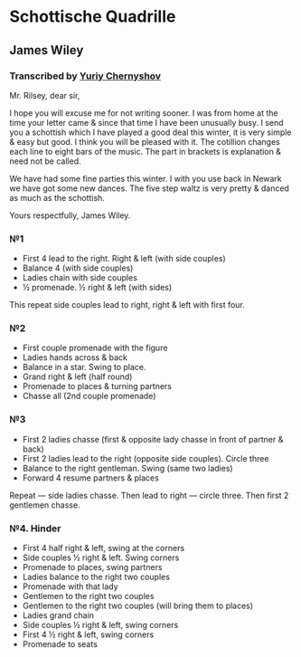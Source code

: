# Schottische Quadrille
## James Wiley
### Transcribed by [Yuriy Chernyshov](mailto://georgthegreat@gmail.com)

Mr. Rilsey, dear sir,

I hope you will excuse me for not writing sooner. I was from home at the time your letter came & since that time I have been unusually busy. I send you a schottish which I have played a good deal this winter, it is very simple & easy but good. I think you will be pleased with it. The cotillion changes each line to eight bars of the music. The part in brackets is explanation & need not be called.

We have had some fine parties this winter. I with you use back in Newark we have got some new dances. The five step waltz is very pretty & danced as much as the schottish.

Yours respectfully, James Wiley.

### №1

* First 4 lead to the right. Right & left (with side couples)
* Balance 4 (with side couples)
* Ladies chain with side couples
* ½ promenade. ½ right & left (with sides)

This repeat side couples lead to right, right & left with first four.

### №2

* First couple promenade with the figure
* Ladies hands across & back
* Balance in a star. Swing to place.
* Grand right & left (half round)
* Promenade to places & turning partners
* Chasse all (2nd couple promenade)

### №3

* First 2 ladies chasse (first & opposite lady chasse in front of partner & back)
* First 2 ladies lead to the right (opposite side couples). Circle three
* Balance to the right gentleman. Swing (same two ladies)
* Forward 4 resume partners & places

Repeat — side ladies chasse. Then lead to right — circle three. Then first 2 gentlemen chasse.

### №4. Hinder

* First 4 half right & left, swing at the corners
* Side couples ½ right & left. Swing corners
* Promenade to places, swing partners
* Ladies balance to the right two couples
* Promenade with that lady
* Gentlemen to the right two couples
* Gentlemen to the right two couples (will bring them to places)
* Ladies grand chain
* Side couples ½ right & left, swing corners
* First 4 ½ right & left, swing corners
* Promenade to seats
